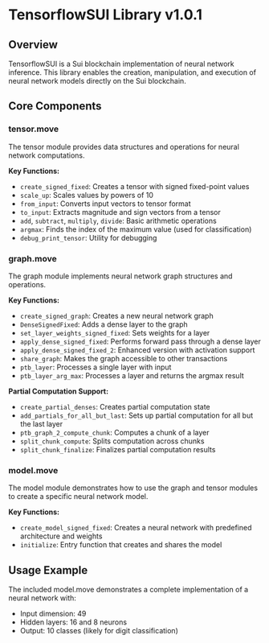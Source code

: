 # TensorflowSUI Library v1.0.1

## Overview

TensorflowSUI is a Sui blockchain implementation of neural network inference. This library enables the creation, manipulation, and execution of neural network models directly on the Sui blockchain.

## Core Components

### tensor.move

The tensor module provides data structures and operations for neural network computations.

**Key Functions:**
- `create_signed_fixed`: Creates a tensor with signed fixed-point values
- `scale_up`: Scales values by powers of 10
- `from_input`: Converts input vectors to tensor format
- `to_input`: Extracts magnitude and sign vectors from a tensor
- `add`, `subtract`, `multiply`, `divide`: Basic arithmetic operations
- `argmax`: Finds the index of the maximum value (used for classification)
- `debug_print_tensor`: Utility for debugging

### graph.move

The graph module implements neural network graph structures and operations.

**Key Functions:**
- `create_signed_graph`: Creates a new neural network graph
- `DenseSignedFixed`: Adds a dense layer to the graph
- `set_layer_weights_signed_fixed`: Sets weights for a layer
- `apply_dense_signed_fixed`: Performs forward pass through a dense layer
- `apply_dense_signed_fixed_2`: Enhanced version with activation support
- `share_graph`: Makes the graph accessible to other transactions
- `ptb_layer`: Processes a single layer with input
- `ptb_layer_arg_max`: Processes a layer and returns the argmax result

**Partial Computation Support:**
- `create_partial_denses`: Creates partial computation state
- `add_partials_for_all_but_last`: Sets up partial computation for all but the last layer
- `ptb_graph_2_compute_chunk`: Computes a chunk of a layer
- `split_chunk_compute`: Splits computation across chunks
- `split_chunk_finalize`: Finalizes partial computation results

### model.move

The model module demonstrates how to use the graph and tensor modules to create a specific neural network model.

**Key Functions:**
- `create_model_signed_fixed`: Creates a neural network with predefined architecture and weights
- `initialize`: Entry function that creates and shares the model

## Usage Example

The included model.move demonstrates a complete implementation of a neural network with:
- Input dimension: 49
- Hidden layers: 16 and 8 neurons
- Output: 10 classes (likely for digit classification)



